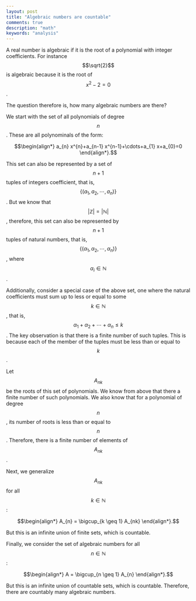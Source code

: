 ```yaml
---
layout: post
title: "Algebraic numbers are countable"
comments: true
description: "math"
keywords: "analysis"
---
```


A real number is algebraic if it is the root of a polynomial with integer coefficients. For instance $$\sqrt{2}$$ is algebraic because it is the root of $$x^{2} -2 =0$$. 

The question therefore is, how many algebraic numbers are there?

We start with the set of all polynomials of degree $$n$$. These are all polynominals of the form:

$$\begin{align*}
  a_{n} x^{n}+a_{n-1} x^{n-1}+\cdots+a_{1} x+a_{0}=0
  \end{align*}.$$

This set can also be represented by a set of $$n+1$$ tuples of integers coefficient, that is, $$\{(a_{1}, a_{2}, \cdots, a_{n})\}$$. But we know that $$ \lvert \mathbb Z \rvert  = \lvert \mathbb N \rvert$$, therefore, this set can also be represented by $$n+1$$ tuples of natural numbers, that is, $$\{(\alpha_{1}, \alpha_{2}, \cdots, \alpha_{n})\}$$, where $$\alpha_{i} \in \mathbb N$$.

Additionally, consider a special case of the above set, one where the natural coefficients must sum up to less or equal to some $$k \in \mathbb N$$, that is, $$\alpha_{1}+ \alpha_{2}+ \cdots+ \alpha_{n} \leq k$$. The key observation is that there is a finite number of such tuples. This is because each of the member of the tuples must be less than or equal to $$k$$.

Let $$A_{nk}$$ be the roots of this set of polynomials. We know from above that there a finite number of such polynomials. We also know that for a polynomial of degree $$n$$, its number of roots is less than or equal to $$n$$. Therefore, there is a finite number of elements of $$A_{nk}$$.

Next, we generalize $$A_{nk}$$ for all $$k \in \mathbb N$$:

$$\begin{align*}
  A_{n} = \bigcup_{k \geq 1} A_{nk} 
  \end{align*}.$$

But this is an infinite union of finite sets, which is countable. 

Finally, we consider the set of algebraic numbers for all $$n \in \mathbb N$$: 

$$\begin{align*}
  A = \bigcup_{n \geq 1} A_{n} 
  \end{align*}.$$

But this is an infinite union of countable sets, which is countable. Therefore, there are countably many algebraic numbers.











